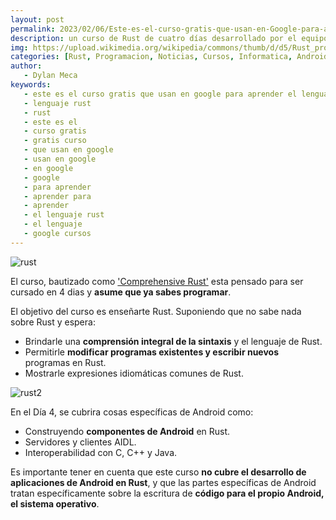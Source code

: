 ```yaml
---
layout: post
permalink: 2023/02/06/Este-es-el-curso-gratis-que-usan-en-Google-para-aprender-el-lenguaje-Rust.html
description: un curso de Rust de cuatro días desarrollado por el equipo de Android. El curso cubre el espectro completo de Rust, desde la sintaxis básica hasta temas avanzados como los genéricos y el manejo de errores. También incluye contenido específico de Android en el último día.
img: https://upload.wikimedia.org/wikipedia/commons/thumb/d/d5/Rust_programming_language_black_logo.svg/800px-Rust_programming_language_black_logo.svg.png
categories: [Rust, Programacion, Noticias, Cursos, Informatica, Android]
author:
   - Dylan Meca
keywords:
   - este es el curso gratis que usan en google para aprender el lenguaje rust
   - lenguaje rust
   - rust
   - este es el
   - curso gratis
   - gratis curso
   - que usan en google
   - usan en google
   - en google
   - google
   - para aprender
   - aprender para
   - aprender
   - el lenguaje rust
   - el lenguaje
   - google cursos
--- 
```


![rust](https://upload.wikimedia.org/wikipedia/commons/thumb/d/d5/Rust_programming_language_black_logo.svg/800px-Rust_programming_language_black_logo.svg.png)

El curso, bautizado como ['Comprehensive Rust'](https://google.github.io/comprehensive-rust/) esta pensado para ser cursado en 4 dias y **asume que ya sabes programar**.

El objetivo del curso es enseñarte Rust. Suponiendo que no sabe nada sobre Rust y espera:

- Brindarle una **comprensión integral de la sintaxis** y el lenguaje de Rust.
- Permitirle **modificar programas existentes y escribir nuevos** programas en Rust.
- Mostrarle expresiones idiomáticas comunes de Rust.

![rust2](https://upload.wikimedia.org/wikipedia/commons/6/6b/Rustc_building_paru_with_cargo_screenshot.png)

En el Día 4, se cubrira cosas específicas de Android como:

- Construyendo **componentes de Android** en Rust.
- Servidores y clientes AIDL.
- Interoperabilidad con C, C++ y Java.
 
 Es importante tener en cuenta que este curso **no cubre el desarrollo de aplicaciones de Android en Rust**, y 
 que las partes específicas de Android tratan específicamente sobre la escritura de **código para el propio Android, el sistema operativo**.

